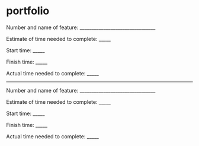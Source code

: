 # portfolio

Number and name of feature: ________________________________

Estimate of time needed to complete: _____

Start time: _____

Finish time: _____

Actual time needed to complete: _____

**************************************************************************

Number and name of feature: ________________________________

Estimate of time needed to complete: _____

Start time: _____

Finish time: _____

Actual time needed to complete: _____